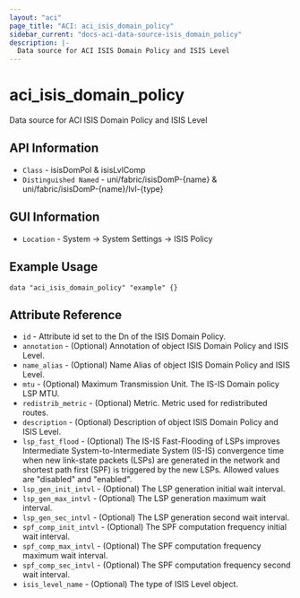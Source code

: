 ```yaml
---
layout: "aci"
page_title: "ACI: aci_isis_domain_policy"
sidebar_current: "docs-aci-data-source-isis_domain_policy"
description: |-
  Data source for ACI ISIS Domain Policy and ISIS Level
---
```


# aci_isis_domain_policy #
Data source for ACI ISIS Domain Policy and ISIS Level


## API Information ##
* `Class` - isisDomPol & isisLvlComp
* `Distinguished Named` - uni/fabric/isisDomP-{name} & uni/fabric/isisDomP-{name}/lvl-{type}

## GUI Information ##
* `Location` - System -> System Settings -> ISIS Policy



## Example Usage ##
```hcl
data "aci_isis_domain_policy" "example" {}
```

## Attribute Reference ##
* `id` - Attribute id set to the Dn of the ISIS Domain Policy.
* `annotation` - (Optional) Annotation of object ISIS Domain Policy and ISIS Level.
* `name_alias` - (Optional) Name Alias of object ISIS Domain Policy and ISIS Level.
* `mtu` - (Optional) Maximum Transmission Unit. The IS-IS Domain policy LSP MTU.
* `redistrib_metric` - (Optional) Metric. Metric used for redistributed routes.
* `description` - (Optional) Description of object ISIS Domain Policy and ISIS Level.
* `lsp_fast_flood` - (Optional) The IS-IS Fast-Flooding of LSPs improves Intermediate System-to-Intermediate System (IS-IS) convergence time when new link-state packets (LSPs) are generated in the network and shortest path first (SPF) is triggered by the new LSPs. Allowed values are "disabled" and "enabled".
* `lsp_gen_init_intvl` - (Optional) The LSP generation initial wait interval. 
* `lsp_gen_max_intvl` - (Optional) The LSP generation maximum wait interval. 
* `lsp_gen_sec_intvl` - (Optional) The LSP generation second wait interval. 
* `spf_comp_init_intvl` - (Optional) The SPF computation frequency initial wait interval. 
* `spf_comp_max_intvl` - (Optional) The SPF computation frequency maximum wait interval.  
* `spf_comp_sec_intvl` - (Optional) The SPF computation frequency second wait interval.
* `isis_level_name` - (Optional) The type of ISIS Level object. 

